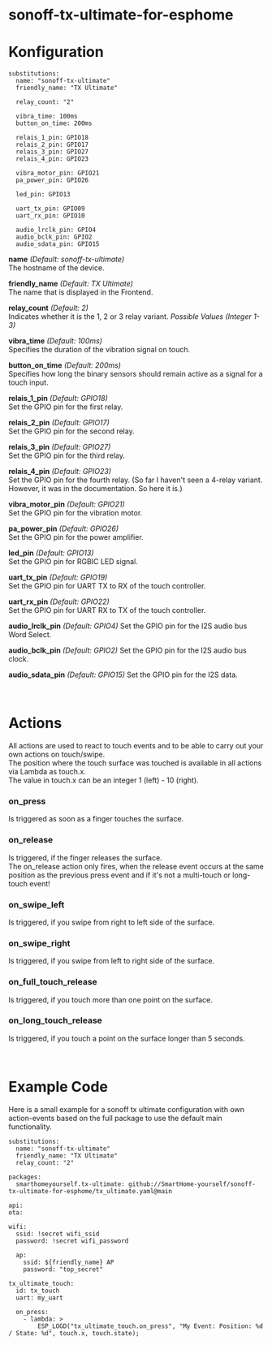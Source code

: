 # sonoff-tx-ultimate-for-esphome

# Konfiguration

```
substitutions:
  name: "sonoff-tx-ultimate"
  friendly_name: "TX Ultimate"

  relay_count: "2"

  vibra_time: 100ms
  button_on_time: 200ms

  relais_1_pin: GPIO18
  relais_2_pin: GPIO17
  relais_3_pin: GPIO27
  relais_4_pin: GPIO23

  vibra_motor_pin: GPIO21
  pa_power_pin: GPIO26

  led_pin: GPIO13

  uart_tx_pin: GPIO09
  uart_rx_pin: GPIO10

  audio_lrclk_pin: GPIO4
  audio_bclk_pin: GPIO2
  audio_sdata_pin: GPIO15
```

**name** _(Default: sonoff-tx-ultimate)_  
The hostname of the device.

**friendly_name** _(Default: TX Ultimate)_  
The name that is displayed in the Frontend.

**relay_count** _(Default: 2)_  
Indicates whether it is the 1, 2 or 3 relay variant.
_Possible Values (Integer 1-3)_

**vibra_time** _(Default: 100ms)_  
Specifies the duration of the vibration signal on touch.

**button_on_time** _(Default: 200ms)_  
Specifies how long the binary sensors should remain active as a signal for a touch input.

**relais_1_pin** _(Default: GPIO18)_  
Set the GPIO pin for the first relay.

**relais_2_pin** _(Default: GPIO17)_  
Set the GPIO pin for the second relay.

**relais_3_pin** _(Default: GPIO27)_  
Set the GPIO pin for the third relay.

**relais_4_pin** _(Default: GPIO23)_  
Set the GPIO pin for the fourth relay.
(So far I haven't seen a 4-relay variant. However, it was in the documentation. So here it is.)

**vibra_motor_pin** _(Default: GPIO21)_  
Set the GPIO pin for the vibration motor.

**pa_power_pin** _(Default: GPIO26)_  
Set the GPIO pin for the power amplifier.

**led_pin** _(Default: GPIO13)_  
Set the GPIO pin for RGBIC LED signal.

**uart_tx_pin** _(Default: GPIO19)_  
Set the GPIO pin for UART TX to RX of the touch controller.

**uart_rx_pin** _(Default: GPIO22)_  
Set the GPIO pin for UART RX to TX of the touch controller.

**audio_lrclk_pin** _(Default: GPIO4)_
Set the GPIO pin for the I2S audio bus Word Select.

**audio_bclk_pin** _(Default: GPIO2)_
Set the GPIO pin for the I2S audio bus clock.

**audio_sdata_pin** _(Default: GPIO15)_
Set the GPIO pin for the I2S data.

&nbsp;

# Actions
All actions are used to react to touch events and to be able to carry out your own actions on touch/swipe.  
The position where the touch surface was touched is available in all actions via Lambda as touch.x.  
The value in touch.x can be an integer 1 (left) - 10 (right).

### on_press
Is triggered as soon as a finger touches the surface.

### on_release
Is triggered, if the finger releases the surface.  
The on_release action only fires, when the release event occurs at the same position as the previous press event and if it's not a multi-touch or long-touch event!

### on_swipe_left
Is triggered, if you swipe from right to left side of the surface.

### on_swipe_right
Is triggered, if you swipe from left to right side of the surface.

### on_full_touch_release
Is triggered, if you touch more than one point on the surface.

### on_long_touch_release
Is triggered, if you touch a point on the surface longer than 5 seconds.

&nbsp;

# Example Code
Here is a small example for a sonoff tx ultimate configuration with own action-events based on the full package to use the default main functionality.

```
substitutions:
  name: "sonoff-tx-ultimate"
  friendly_name: "TX Ultimate"
  relay_count: "2"

packages:
  smarthomeyourself.tx-ultimate: github://SmartHome-yourself/sonoff-tx-ultimate-for-esphome/tx_ultimate.yaml@main
 
api:
ota:

wifi:
  ssid: !secret wifi_ssid
  password: !secret wifi_password

  ap:
    ssid: ${friendly_name} AP
    password: "top_secret"

tx_ultimate_touch:
  id: tx_touch
  uart: my_uart

  on_press:
    - lambda: >
        ESP_LOGD("tx_ultimate_touch.on_press", "My Event: Position: %d / State: %d", touch.x, touch.state);

```

